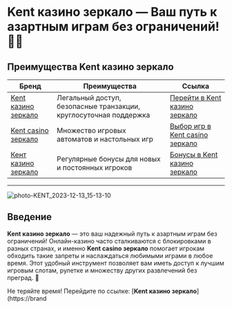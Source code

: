 # Kent казино зеркало — Ваш путь к азартным играм без ограничений! 🎰🎲

## Преимущества Kent казино зеркало
| **Бренд**                  | **Преимущества**                                         | **Ссылка**                                      |
|----------------------------|----------------------------------------------------------|-------------------------------------------------|
| [Kent казино зеркало](https://brandplay.link/tj7BwCb4) | Легальный доступ, безопасные транзакции, круглосуточная поддержка | [Перейти в Kent казино зеркало](https://brandplay.link/tj7BwCb4) |
| [Kent casino зеркало](https://brandplay.link/tj7BwCb4) | Множество игровых автоматов и настольных игр              | [Выбор игр в Kent casino зеркало](https://brandplay.link/tj7BwCb4) |
| [Кент казино зеркало](https://brandplay.link/tj7BwCb4) | Регулярные бонусы для новых и постоянных игроков         | [Бонусы в Kent казино зеркало](https://brandplay.link/tj7BwCb4) |

---
![photo-KENT_2023-12-13_15-13-10](https://github.com/user-attachments/assets/d831344a-d57a-48e7-aa19-803bf6fb6a32)

## Введение

**Kent казино зеркало** — это ваш надежный путь к азартным играм без ограничений! Онлайн-казино часто сталкиваются с блокировками в разных странах, и именно **Kent casino зеркало** помогает игрокам обходить такие запреты и наслаждаться любимыми играми в любое время. Этот удобный инструмент позволяет вам иметь доступ к лучшим игровым слотам, рулетке и множеству других развлечений без преград. 🌟

Не теряйте время! Перейдите по ссылке: [**Kent казино зеркало**](https://brand
